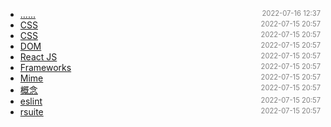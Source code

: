 - [......]()<span style="font-size:.8em;float:right"><span style="color:orange"></span><span style="padding-left:2em;color:gray;">2022-07-16 12:37</span></span>
- [CSS](CSS-Snippet)<span style="font-size:.8em;float:right"><span style="color:orange"></span><span style="padding-left:2em;color:gray;">2022-07-15 20:57</span></span>
- [CSS](CSS)<span style="font-size:.8em;float:right"><span style="color:orange"></span><span style="padding-left:2em;color:gray;">2022-07-15 20:57</span></span>
- [DOM](DOM)<span style="font-size:.8em;float:right"><span style="color:orange"></span><span style="padding-left:2em;color:gray;">2022-07-15 20:57</span></span>
- [React JS](ReactJS)<span style="font-size:.8em;float:right"><span style="color:orange"></span><span style="padding-left:2em;color:gray;">2022-07-15 20:57</span></span>
- [Frameworks](frameworks)<span style="font-size:.8em;float:right"><span style="color:orange"></span><span style="padding-left:2em;color:gray;">2022-07-15 20:57</span></span>
- [Mime](mime)<span style="font-size:.8em;float:right"><span style="color:orange"></span><span style="padding-left:2em;color:gray;">2022-07-15 20:57</span></span>
- [概念](svg)<span style="font-size:.8em;float:right"><span style="color:orange"></span><span style="padding-left:2em;color:gray;">2022-07-15 20:57</span></span>
- [eslint](toolchain)<span style="font-size:.8em;float:right"><span style="color:orange"></span><span style="padding-left:2em;color:gray;">2022-07-15 20:57</span></span>
- [rsuite](uikit)<span style="font-size:.8em;float:right"><span style="color:orange"></span><span style="padding-left:2em;color:gray;">2022-07-15 20:57</span></span>
